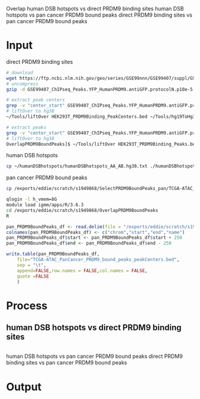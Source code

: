 Overlap
human DSB hotspots vs direct PRDM9 binding sites
human DSB hotspots vs pan cancer PRDM9 bound peaks
direct PRDM9 binding sites vs pan cancer PRDM9 bound peaks
# Input 
direct PRDM9 binding sites
```bash
# download
wget https://ftp.ncbi.nlm.nih.gov/geo/series/GSE99nnn/GSE99407/suppl/GSE99407_ChIPseq_Peaks.YFP_HumanPRDM9.antiGFP.protocolN.p10e-5.sep250.Annotated.txt.gz
# uncompress
gzip -d GSE99407_ChIPseq_Peaks.YFP_HumanPRDM9.antiGFP.protocolN.p10e-5.sep250.Annotated.txt.gz

# extract peak centers
grep -v "center_start" GSE99407_ChIPseq_Peaks.YFP_HumanPRDM9.antiGFP.protocolN.p10e-5.sep250.Annotated.txt | awk '{FS=OFS="\t"; print $1,$2,$3;}' > HEK293T_PRDM9Binding_PeakCenters.bed
# liftOver to hg38
~/Tools/liftOver HEK293T_PRDM9Binding_PeakCenters.bed ~/Tools/hg19ToHg38.over.chain HEK293T_PRDM9Binding_PeakCenters.hg38.bed unMapped

# extract peaks
grep -v "center_start" GSE99407_ChIPseq_Peaks.YFP_HumanPRDM9.antiGFP.protocolN.p10e-5.sep250.Annotated.txt | awk '{FS=OFS="\t"; print $1,$4,$5;}' > HEK293T_PRDM9Binding_Peaks.bed
# liftOver to hg38
OverlapPRDM9BoundPeaks]$ ~/Tools/liftOver HEK293T_PRDM9Binding_Peaks.bed ~/Tools/hg19ToHg38.over.chain HEK293T_PRDM9Binding_Peaks.hg38.bed unMapped
```
human DSB hotspots
```bash
cp ~/humanDSBhotspots/humanDSBhotspots_AA_AB.hg38.txt ./humanDSBhotspots_AA_AB.hg38.bed
```
pan cancer PRDM9 bound peaks
```bash
cp /exports/eddie/scratch/s1949868/SelectPRDM9BoundPeaks_pan/TCGA-ATAC_PanCancer_PRDM9_bound_peaks.bed ./
```
```bash
qlogin -l h_vmem=8G
module load igmm/apps/R/3.6.3
cd /exports/eddie/scratch/s1949868/OverlapPRDM9BoundPeaks
R
```
```r
pan_PRDM9BoundPeaks_df <- read.delim(file = "/exports/eddie/scratch/s1949868/OverlapPRDM9BoundPeaks/TCGA-ATAC_PanCancer_PRDM9_bound_peaks.bed", sep = "\t", header = FALSE)
colnames(pan_PRDM9BoundPeaks_df) <- c("chrom","start","end","name")
pan_PRDM9BoundPeaks_df$start <- pan_PRDM9BoundPeaks_df$start + 250
pan_PRDM9BoundPeaks_df$end <- pan_PRDM9BoundPeaks_df$end - 250

write.table(pan_PRDM9BoundPeaks_df,
	file="TCGA-ATAC_PanCancer_PRDM9_bound_peaks_peakCenters.bed",
	sep = "\t",
	append=FALSE,row.names = FALSE,col.names = FALSE,
	quote =FALSE
	)
```
# Process
## human DSB hotspots vs direct PRDM9 binding sites
```bash

```
human DSB hotspots vs pan cancer PRDM9 bound peaks
direct PRDM9 binding sites vs pan cancer PRDM9 bound peaks
# Output
<!--stackedit_data:
eyJoaXN0b3J5IjpbLTI4ODY0NDIyOCwzNzEyNjkxMDcsMTc0Mj
Y0MjE2MSwtMTU0NzMzOTYxNSwtNTkzODk0NDE4LDc5MDI0MjYx
MSwtNTI0MzIzNjAwLDg3NTkyMTg1LC0xMjk0NTYzMjcyLDM5NT
EyODE4MSwtMTk5NTk0ODc2MSwxOTkzNjEyNTIsMTA4NTk1NjI0
NF19
-->